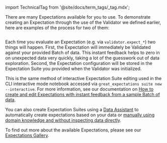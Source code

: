 import TechnicalTag from '@site/docs/term_tags/_tag.mdx';

There are many Expectations available for you to use.  To demonstrate creating an Expectation through the use of the Validator we defined earlier, here are examples of the process for two of them:

```python name="tests/integration/docusaurus/deployment_patterns/databricks_deployment_patterns_file_yaml_configs.py add expectations"
```

Each time you evaluate an Expectation (e.g. via `validator.expect_*`) two things will happen.  First, the Expectation will immediately be Validated against your provided Batch of data. This instant feedback helps to zero in on unexpected data very quickly, taking a lot of the guesswork out of data exploration. Second, the Expectation configuration will be stored in the Expectation Suite you provided when the Validator was initialized.

This is the same method of interactive Expectation Suite editing used in the CLI interactive mode notebook accessed via `great_expectations suite new --interactive`. For more information, see our documentation on [How to create and edit Expectations with instant feedback from a sample Batch of data](../../../guides/expectations/how_to_create_and_edit_expectations_with_instant_feedback_from_a_sample_batch_of_data.md).

You can also create Expectation Suites using a [Data Assistant](../../../guides/expectations/data_assistants/how_to_create_an_expectation_suite_with_the_onboarding_data_assistant.md) to automatically create expectations based on your data or [manually using domain knowledge and without inspecting data directly](../../../guides/expectations/how_to_create_and_edit_expectations_based_on_domain_knowledge_without_inspecting_data_directly.md). 

To find out more about the available Expectations, please see our [Expectations Gallery](https://greatexpectations.io/expectations).